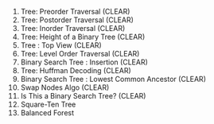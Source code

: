 1. Tree: Preorder Traversal (CLEAR)  
2. Tree: Postorder Traversal (CLEAR)  
3. Tree: Inorder Traversal (CLEAR)  
4. Tree: Height of a Binary Tree (CLEAR)  
5. Tree : Top View (CLEAR)  
6. Tree: Level Order Traversal (CLEAR)  
7. Binary Search Tree : Insertion (CLEAR)  
8. Tree: Huffman Decoding (CLEAR)  
9. Binary Search Tree : Lowest Common Ancestor (CLEAR)  
10. Swap Nodes Algo (CLEAR)  
11. Is This a Binary Search Tree? (CLEAR)  
12. Square-Ten Tree  
13. Balanced Forest  